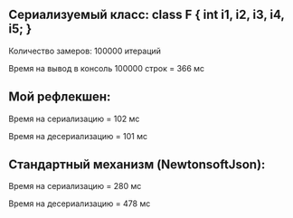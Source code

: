## Сериализуемый класс: class F { int i1, i2, i3, i4, i5; }

Количество замеров: 100000 итераций

Время на вывод в консоль 100000 строк = 366 мс

## Мой рефлекшен:

Время на сериализацию = 102 мс

Время на десериализацию = 101 мс


## Стандартный механизм (NewtonsoftJson):

Время на сериализацию = 280 мс

Время на десериализацию = 478 мс
